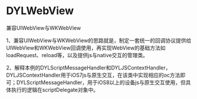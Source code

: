 # DYLWebView
兼容UIWebView与WKWebView

1、兼容UIWebView与WKWebView的思路就是，制定一套统一的回调协议提供给UIWebView和WKWebView回调使用，再实现WebView的基础方法如loadRequest、reload等，以及提供js与native交互的管理类。

2、解释本例的DYLScriptMessageHandler和DYLJSContextHandler，DYLJSContextHandler用于iOS7js与原生交互，在该类中实现相应的oc方法即可；DYLScriptMessageHandler，用于iOS8以上的设备js与原生交互使用，但具体执行的逻辑在scriptDelegate对象中。
